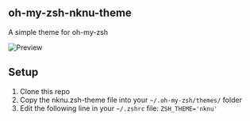 ## oh-my-zsh-nknu-theme

A simple theme for oh-my-zsh

![Preview](http://github.com/nwknu/oh-my-zsh-nknu-theme/raw/master/preview.png)

## Setup
1. Clone this repo
2. Copy the nknu.zsh-theme file into your `~/.oh-my-zsh/themes/` folder
3. Edit the following line in your `~/.zshrc` file: `ZSH_THEME='nknu'`

